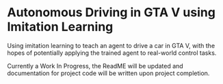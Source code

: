 # Autonomous Driving in GTA V using Imitation Learning

Using imitation learning to teach an agent to drive a car in GTA V, with the hopes of potentially applying the trained agent to real-world control tasks. 

Currently a Work In Progress, the ReadME will be updated and documentation for project code will be written upon project completion.
